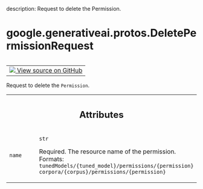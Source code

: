 description: Request to delete the Permission.

<div itemscope itemtype="http://developers.google.com/ReferenceObject">
<meta itemprop="name" content="google.generativeai.protos.DeletePermissionRequest" />
<meta itemprop="path" content="Stable" />
</div>

# google.generativeai.protos.DeletePermissionRequest

<!-- Insert buttons and diff -->

<table class="tfo-notebook-buttons tfo-api nocontent" align="left">
<td>
  <a target="_blank" href="https://github.com/googleapis/google-cloud-python/tree/main/packages/google-ai-generativelanguage/google/ai/generativelanguage_v1beta/types/permission_service.py#L176-L189">
    <img src="https://www.tensorflow.org/images/GitHub-Mark-32px.png" />
    View source on GitHub
  </a>
</td>
</table>



Request to delete the ``Permission``.

<!-- Placeholder for "Used in" -->




<!-- Tabular view -->
 <table class="responsive fixed orange">
<colgroup><col width="214px"><col></colgroup>
<tr><th colspan="2"><h2 class="add-link">Attributes</h2></th></tr>

<tr>
<td>

`name`<a id="name"></a>

</td>
<td>

`str`

Required. The resource name of the permission. Formats:
``tunedModels/{tuned_model}/permissions/{permission}``
``corpora/{corpus}/permissions/{permission}``

</td>
</tr>
</table>



